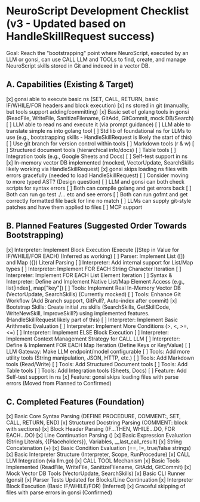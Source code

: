 # NeuroScript Development Checklist (v3 - Updated based on HandleSkillRequest success)

Goal: Reach the "bootstrapping" point where NeuroScript, executed by an LLM or gonsi, can use CALL LLM and TOOLs to find, create, and manage NeuroScript skills stored in Git and indexed in a vector DB.

## A. Capabilities (Existing & Target)

[x] gonsi able to execute basic ns (SET, CALL, RETURN, basic IF/WHILE/FOR headers and block execution)
[x] ns stored in git (manually, but tools support adding/committing)
[x] Basic set of golang tools in gonsi (ReadFile, WriteFile, SanitizeFilename, GitAdd, GitCommit, mock DB/Search)
[ ] LLM able to read ns and execute it (via prompt guidance)
[ ] LLM able to translate simple ns into golang tool
[ ] Std lib of foundational ns for LLMs to use (e.g., bootstrapping skills - HandleSkillRequest is likely the start of this)
[ ] Use git branch for version control within tools
[ ] Markdown tools (r & w)
[ ] Structured document tools (hierarchical info/docs)
[ ] Table tools
[ ] Integration tools (e.g., Google Sheets and Docs)
[ ] Self-test support in ns
[x] In-memory vector DB implemented (mocked, VectorUpdate, SearchSkills likely working via HandleSkillRequest)
[x] gonsi skips loading ns files with errors gracefully (needed to load HandleSkillRequest)
[ ] Consider moving to more typed AST? (Design question)
[ ] LLM and gonsi can both check scripts for syntax errors
[ ] Both can compile golang and get errors back
[ ] Both can run go test ./... etc and see errors
[ ] Both can run gofmt and get correctly formatted file back for line no match
[ ] LLMs can supply git-style patches and have them applied to files
[ ] MCP support


## B. Planned Features (Suggested Order Towards Bootstrapping)

[x] Interpreter: Implement Block Execution (Execute []Step in Value for IF/WHILE/FOR EACH) (Inferred as working)
[ ] Parser: Implement List ([]) and Map ({}) Literal Parsing
[ ] Interpreter: Add internal support for List/Map types
[ ] Interpreter: Implement FOR EACH String Character Iteration
[ ] Interpreter: Implement FOR EACH List Element Iteration
[ ] Syntax & Interpreter: Define and Implement Native List/Map Element Access (e.g., list[index], map["key"])
[ ] Tools: Implement Real In-Memory Vector DB (VectorUpdate, SearchSkills) (Currently mocked)
[ ] Tools: Enhance Git Workflow (Add Branch support, GitPull?, Auto-index after commit)
[x] Bootstrap Skills: Create initial .ns skills (SearchSkills, GetSkillCode, WriteNewSkill, ImproveSkill?) using implemented features. (HandleSkillRequest likely part of this)
[ ] Interpreter: Implement Basic Arithmetic Evaluation
[ ] Interpreter: Implement More Conditions (>, <, >=, <=)
[ ] Interpreter: Implement ELSE Block Execution
[ ] Interpreter: Implement Context Management Strategy for CALL LLM
[ ] Interpreter: Define & Implement FOR EACH Map Iteration (Define Keys or Key/Value)
[ ] LLM Gateway: Make LLM endpoint/model configurable
[ ] Tools: Add more utility tools (String manipulation, JSON, HTTP, etc.)
[ ] Tools: Add Markdown tools (Read/Write)
[ ] Tools: Add Structured Document tools
[ ] Tools: Add Table tools
[ ] Tools: Add Integration tools (Sheets, Docs)
[ ] Feature: Add Self-test support in ns
[x] Feature: gonsi skips loading files with parse errors (Moved from Planned to Confirmed)


## C. Completed Features (Foundation)

[x] Basic Core Syntax Parsing (DEFINE PROCEDURE, COMMENT:, SET, CALL, RETURN, END)
[x] Structured Docstring Parsing (COMMENT: block with sections)
[x] Block Header Parsing (IF...THEN, WHILE...DO, FOR EACH...DO)
[x] Line Continuation Parsing ()
[x] Basic Expression Evaluation (String Literals, {{Placeholders}}, Variables, __last_call_result)
[x] String Concatenation (+)
[x] Basic Condition Evaluation (==, !=, true/false strings)
[x] Basic Interpreter Structure (Interpreter, Scope, RunProcedure)
[x] CALL LLM Integration (via llm.go)
[x] CALL TOOL Mechanism
[x] Basic Tools Implemented (ReadFile, WriteFile, SanitizeFilename, GitAdd, GitCommit)
[x] Mock Vector DB Tools (VectorUpdate, SearchSkills)
[x] Basic CLI Runner (gonsi)
[x] Parser Tests Updated for Blocks/Line Continuation
[x] Interpreter Block Execution (Basic IF/WHILE/FOR) (Inferred)
[x] Graceful skipping of files with parse errors in gonsi (Confirmed)